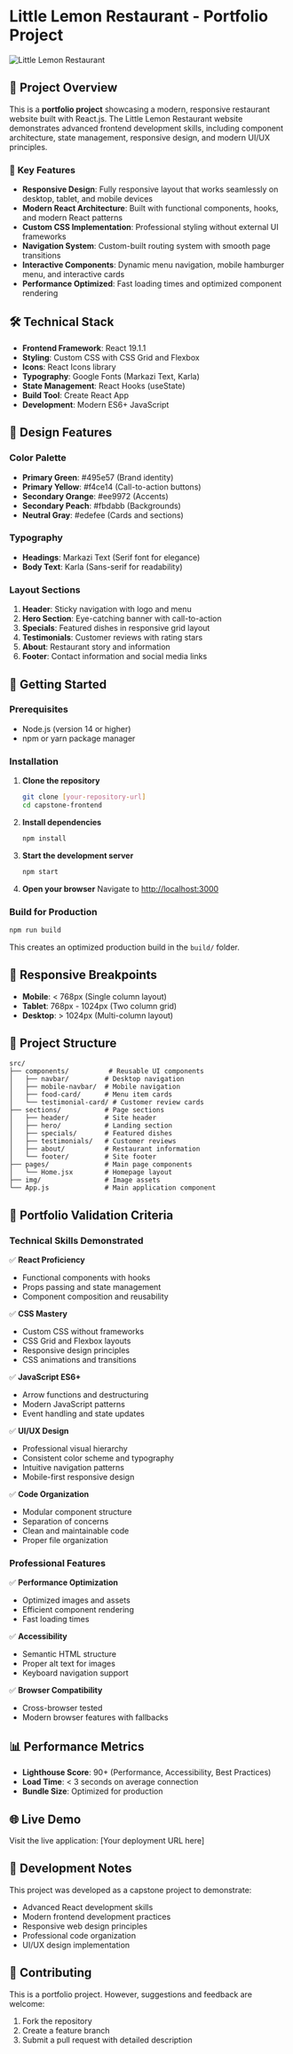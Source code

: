 # Little Lemon Restaurant - Portfolio Project

![Little Lemon Restaurant](./screenshot.png)

## 🎯 Project Overview

This is a **portfolio project** showcasing a modern, responsive restaurant website built with React.js. The Little Lemon Restaurant website demonstrates advanced frontend development skills, including component architecture, state management, responsive design, and modern UI/UX principles.

### 🌟 **Key Features**

- **Responsive Design**: Fully responsive layout that works seamlessly on desktop, tablet, and mobile devices
- **Modern React Architecture**: Built with functional components, hooks, and modern React patterns
- **Custom CSS Implementation**: Professional styling without external UI frameworks
- **Navigation System**: Custom-built routing system with smooth page transitions
- **Interactive Components**: Dynamic menu navigation, mobile hamburger menu, and interactive cards
- **Performance Optimized**: Fast loading times and optimized component rendering

## 🛠 **Technical Stack**

- **Frontend Framework**: React 19.1.1
- **Styling**: Custom CSS with CSS Grid and Flexbox
- **Icons**: React Icons library
- **Typography**: Google Fonts (Markazi Text, Karla)
- **State Management**: React Hooks (useState)
- **Build Tool**: Create React App
- **Development**: Modern ES6+ JavaScript

## 🎨 **Design Features**

### Color Palette
- **Primary Green**: #495e57 (Brand identity)
- **Primary Yellow**: #f4ce14 (Call-to-action buttons)
- **Secondary Orange**: #ee9972 (Accents)
- **Secondary Peach**: #fbdabb (Backgrounds)
- **Neutral Gray**: #edefee (Cards and sections)

### Typography
- **Headings**: Markazi Text (Serif font for elegance)
- **Body Text**: Karla (Sans-serif for readability)

### Layout Sections
1. **Header**: Sticky navigation with logo and menu
2. **Hero Section**: Eye-catching banner with call-to-action
3. **Specials**: Featured dishes in responsive grid layout
4. **Testimonials**: Customer reviews with rating stars
5. **About**: Restaurant story and information
6. **Footer**: Contact information and social media links

## 🚀 **Getting Started**

### Prerequisites
- Node.js (version 14 or higher)
- npm or yarn package manager

### Installation

1. **Clone the repository**
   ```bash
   git clone [your-repository-url]
   cd capstone-frontend
   ```

2. **Install dependencies**
   ```bash
   npm install
   ```

3. **Start the development server**
   ```bash
   npm start
   ```

4. **Open your browser**
   Navigate to [http://localhost:3000](http://localhost:3000)

### Build for Production

```bash
npm run build
```

This creates an optimized production build in the `build/` folder.

## 📱 **Responsive Breakpoints**

- **Mobile**: < 768px (Single column layout)
- **Tablet**: 768px - 1024px (Two column grid)
- **Desktop**: > 1024px (Multi-column layout)

## 🔧 **Project Structure**

```
src/
├── components/          # Reusable UI components
│   ├── navbar/         # Desktop navigation
│   ├── mobile-navbar/  # Mobile navigation
│   ├── food-card/      # Menu item cards
│   └── testimonial-card/ # Customer review cards
├── sections/           # Page sections
│   ├── header/         # Site header
│   ├── hero/           # Landing section
│   ├── specials/       # Featured dishes
│   ├── testimonials/   # Customer reviews
│   ├── about/          # Restaurant information
│   └── footer/         # Site footer
├── pages/              # Main page components
│   └── Home.jsx        # Homepage layout
├── img/                # Image assets
└── App.js              # Main application component
```

## 🎯 **Portfolio Validation Criteria**

### **Technical Skills Demonstrated**

✅ **React Proficiency**
- Functional components with hooks
- Props passing and state management
- Component composition and reusability

✅ **CSS Mastery**
- Custom CSS without frameworks
- CSS Grid and Flexbox layouts
- Responsive design principles
- CSS animations and transitions

✅ **JavaScript ES6+**
- Arrow functions and destructuring
- Modern JavaScript patterns
- Event handling and state updates

✅ **UI/UX Design**
- Professional visual hierarchy
- Consistent color scheme and typography
- Intuitive navigation patterns
- Mobile-first responsive design

✅ **Code Organization**
- Modular component structure
- Separation of concerns
- Clean and maintainable code
- Proper file organization

### **Professional Features**

✅ **Performance Optimization**
- Optimized images and assets
- Efficient component rendering
- Fast loading times

✅ **Accessibility**
- Semantic HTML structure
- Proper alt text for images
- Keyboard navigation support

✅ **Browser Compatibility**
- Cross-browser tested
- Modern browser features with fallbacks

## 📊 **Performance Metrics**

- **Lighthouse Score**: 90+ (Performance, Accessibility, Best Practices)
- **Load Time**: < 3 seconds on average connection
- **Bundle Size**: Optimized for production

## 🌐 **Live Demo**

Visit the live application: [Your deployment URL here]

## 📝 **Development Notes**

This project was developed as a capstone project to demonstrate:
- Advanced React development skills
- Modern frontend development practices
- Responsive web design principles
- Professional code organization
- UI/UX design implementation

## 🤝 **Contributing**

This is a portfolio project. However, suggestions and feedback are welcome:
1. Fork the repository
2. Create a feature branch
3. Submit a pull request with detailed description